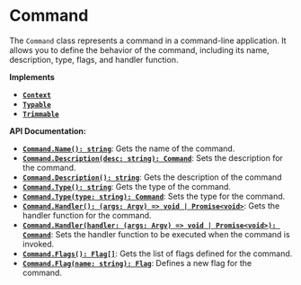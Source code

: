 # Command

The `Command` class represents a command in a command-line application.
It allows you to define the behavior of the command, including its
name, description, type, flags, and handler function.

**Implements**

- [**`Context`**](/contents/reference/context/)
- [**`Typable`**](/contents/reference/typable/)
- [**`Trimmable`**](/contents/reference/trimmable/)

**API Documentation:**

- [**`Command.Name(): string`**](#): Gets the name of the command.
- [**`Command.Description(desc: string): Command`**](#): Sets the description for the command.
- [**`Command.Description(): string`**](#): Gets the description of the command
- [**`Command.Type(): string`**](#): Gets the type of the command.
- [**`Command.Type(type: string): Command`**](#): Sets the type for the command.
- [**`Command.Handler(): (args: Argv) => void | Promise<void>`**](#): Gets the handler function for the command.
- [**`Command.Handler(handler: (args: Argv) => void | Promise<void>): Command`**](#): Sets the handler function to be executed when the command is invoked.
- [**`Command.Flags(): Flag[]`**](#): Gets the list of flags defined for the command.
- [**`Command.Flag(name: string): Flag`**](#): Defines a new flag for the command.